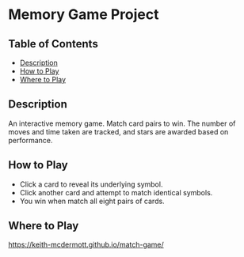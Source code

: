 # Memory Game Project

## Table of Contents

* [Description](#description)
* [How to Play](#howtoplay)
* [Where to Play](#wheretoplay)

## Description

An interactive memory game. Match card pairs to win. The number of moves and time taken are tracked, and stars are awarded based on performance.

## How to Play

* Click a card to reveal its underlying symbol.
* Click another card and attempt to match identical symbols.
* You win when match all eight pairs of cards.

## Where to Play

https://keith-mcdermott.github.io/match-game/
